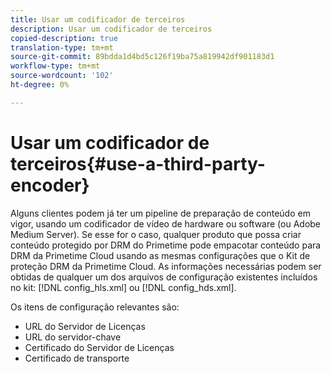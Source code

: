 ```yaml
---
title: Usar um codificador de terceiros
description: Usar um codificador de terceiros
copied-description: true
translation-type: tm+mt
source-git-commit: 89bdda1d4bd5c126f19ba75a819942df901183d1
workflow-type: tm+mt
source-wordcount: '102'
ht-degree: 0%

---
```



# Usar um codificador de terceiros{#use-a-third-party-encoder}

Alguns clientes podem já ter um pipeline de preparação de conteúdo em vigor, usando um codificador de vídeo de hardware ou software (ou Adobe Medium Server). Se esse for o caso, qualquer produto que possa criar conteúdo protegido por DRM do Primetime pode empacotar conteúdo para DRM da Primetime Cloud usando as mesmas configurações que o Kit de proteção DRM da Primetime Cloud. As informações necessárias podem ser obtidas de qualquer um dos arquivos de configuração existentes incluídos no kit: [!DNL config_hls.xml] ou [!DNL config_hds.xml].

Os itens de configuração relevantes são:

* URL do Servidor de Licenças
* URL do servidor-chave
* Certificado do Servidor de Licenças
* Certificado de transporte

